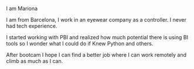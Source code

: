 I am Mariona

I am from Barcelona, I work in an eyewear company as a controller.
I never had tech experience.

I started working with PBI and realized how much
potential there is using BI tools so I wonder what I could
do if Knew Python and others.

After bootcam I hope I can find a better job where I can
work remotely and climb as much as I can.